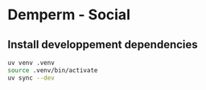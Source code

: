 # Demperm - Social

## Install developpement dependencies
```bash
uv venv .venv
source .venv/bin/activate
uv sync --dev
```
